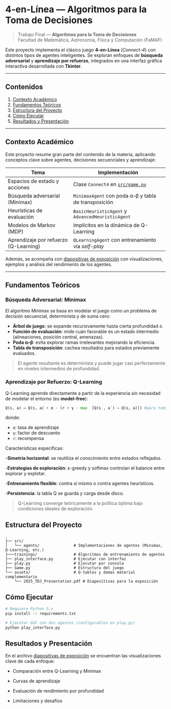 # 4-en-Línea — Algoritmos para la Toma de Decisiones

> Trabajo Final — **Algoritmos para la Toma de Decisiones**  
> Facultad de Matemática, Astronomía, Física y Computación (FaMAF)

Este proyecto implementa el clásico juego **4-en-Línea** (*Connect-4*) con distintos tipos de agentes inteligentes. Se exploran enfoques de **búsqueda adversarial** y **aprendizaje por refuerzo**, integrados en una interfaz gráfica interactiva desarrollada con **Tkinter**.

---

## Contenidos

1. [Contexto Académico](#contexto-académico)
2. [Fundamentos Teóricos](#fundamentos-teóricos)
3. [Estructura del Proyecto](#estructura-del-proyecto)
4. [Cómo Ejecutar](#cómo-ejecutar)
5. [Resultados y Presentación](#resultados-y-presentación)

---

## Contexto Académico

Este proyecto resume gran parte del contenido de la materia, aplicando conceptos clave sobre agentes, decisiones secuenciales y aprendizaje:

| Tema                                   | Implementación                                               |
|----------------------------------------|--------------------------------------------------------------|
| Espacios de estado y acciones          | Clase `Connect4` en [`src/game.py`](./src/game.py)           |
| Búsqueda adversarial (Minimax)         | `MinimaxAgent` con poda α–β y tabla de transposición         |
| Heurísticas de evaluación              | `BasicHeuristicAgent` y `AdvancedHeuristicAgent`             |
| Modelos de Markov (MDP)                | Implícitos en la dinámica de Q-Learning                      |
| Aprendizaje por refuerzo (Q-Learning)  | `QLearningAgent` con entrenamiento vía *self-play*           |

Además, se acompaña con [diapositivas de exposición](./2025_TDJ_Presentation.pdf) con visualizaciones, ejemplos y análisis del rendimiento de los agentes.

---

## Fundamentos Teóricos

### Búsqueda Adversarial: Minimax

El algoritmo Minimax se basa en modelar el juego como un problema de decisión secuencial, determinista y de suma cero:

- **Árbol de juego**: se expande recursivamente hasta cierta profundidad `d`.
- **Función de evaluación**: mide cuán favorable es un estado intermedio (alineaciones, posición central, amenazas).
- **Poda α–β**: evita explorar ramas irrelevantes mejorando la eficiencia.
- **Tabla de transposición**: cachea resultados para estados previamente evaluados.

> El agente resultante es determinista y puede jugar casi perfectamente en niveles intermedios de profundidad.

### Aprendizaje por Refuerzo: Q-Learning

Q-Learning aprende directamente a partir de la experiencia sin necesidad de modelar el entorno (es **model-free**):

```python
Q(s, a) ← Q(s, a) + α · (r + γ · max  [Q(s , a´) − Q(s, a)]) #para todo a´ en el conjunto de estados A
```
donde:

- `α`: tasa de aprendizaje
- `γ`: factor de descuento
- `r`: recompensa

Características específicas:

-**Simetría horizontal**: se reutiliza el conocimiento entre estados reflejados.

-**Estrategias de exploración**: ε-greedy y softmax controlan el balance entre explorar y explotar.

-**Entrenamiento flexible**: contra sí mismo o contra agentes heurísticos.

-**Persistencia**: la tabla Q se guarda y carga desde disco.

>Q-Learning converge teóricamente a la política óptima bajo condiciones ideales de exploración.

## Estructura del Proyecto
```
.
├── src/
│   └── agents/               # Implementaciones de agentes (Minimax, Q-Learning, etc.)
├───trainings/                # Algoritmos de entrenamiento de agentes
├── play_interface.py         # Ejecutar con interfaz
├── play.py                   # Ejecutar por consola
├── Game.py                   # Estructura del juego
└── assets/                   # Q-tables y demas material complementario
    └── 2025_TDJ_Presentation.pdf # Diapositivas para la exposición
```

## Cómo Ejecutar
```bash
# Requiere Python 3.x
pip install -r requirements.txt

# Ejecutar GUI con dos agentes (configurables en play.py)
python play_interface.py
```


## Resultados y Presentación
En el archivo [diapositivas de exposición](./2025_TDJ_Presentation.pdf) se encuentran las visualizaciones clave de cada enfoque:

- Comparación entre Q-Learning y Minimax

- Curvas de aprendizaje

- Evaluación de rendimiento por profundidad

- Limitaciones y desafíos
